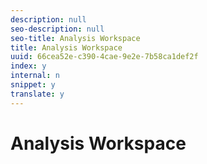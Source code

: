 ```yaml
---
description: null
seo-description: null
seo-title: Analysis Workspace
title: Analysis Workspace
uuid: 66cea52e-c390-4cae-9e2e-7b58ca1def2f
index: y
internal: n
snippet: y
translate: y
---
```


# Analysis Workspace


